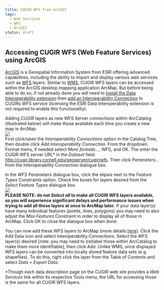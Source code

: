 ```yaml
---
title: CUGIR WFS from ArcGIS
tags:
  - Web Services
  - WFS
  - ArcGIS
status: draft
---
```

## Accessing CUGIR WFS (Web Feature Services) using ArcGIS
[ArcGIS](http://www.esri.com/arcgis/) is a Geospatial Information System from ESRI offering advanced capabilities, including the ability to import and display various web services such as [WFS](wfs.md) layers. Similar to [WMS](wms-arcgis.md), CUGIR WFS layers can be accessed within the ArcGIS desktop mapping application ArcMap. But before being able to do so, if not already done you will need to [install the Data Interoperability extension](http://desktop.arcgis.com/en/arcmap/latest/extensions/data-interoperability/installing-the-data-interoperability-extension.htm) then [add an Interoperability Connection](http://desktop.arcgis.com/en/arcmap/latest/map/working-with-arcmap/creating-an-interoperability-connection.htm) to CUGIRs WFS service (licensing the ESRI Data Interoperability extension is not required to enable this functionality). 

Adding CUGIR layers as new WFS Server connections within ArcCatalog (illustrated below) will make those available each time you create a new map in ArcMap.</br> 
<img align="center" src="images/ArcCatalog10.5_Add_WFS.png"></br>
First click/open the *Interoperability Connections* option in the Catalog Tree, then double click *Add Interoperability Connection*. From the dropdown Format menu, if needed select *More formats...*, WFS, and OK. The enter the CUGIR WFS server URL* in the *Dataset* field: http://cugir.library.cornell.edu/geoserver/cugir/wfs. Then click *Parameters...* from the Interoperability Connection dialogue box. 

In the *WFS Parameters* dialogue box, click the elipsis next to the *Feature Types* Constraints option. Check the boxes for layers desired from the *Select Feature Types*  dialogue box.</br>
<img align="center" src="images/ArcCatalog10.5_Add_WFS_Parameters.png"></br>
__PLEASE NOTE: do not *Select all* to make all CUGIR WFS layers available, as you will experience significant delays and performance issues when trying to add all these layers at once to ArcMap later.__ If your data layer(s) have many individual features (points, lines, polygons) you may need to also adjust the *Max Features* Constraint in order to display all of those in ArcMap. Click OK to close the dialogue box when done.</br>

You can now add these WFS layers to ArcMap (more details [here](http://desktop.arcgis.com/en/arcmap/latest/map/web-maps-and-services/adding-a-wfs-service-to-arcmap.htm)). Click the Add Data icon and select Interoperability Connections. Select the WFS layer(s) desired [note: you may need to (re)label those within ArcCatalog to make them more identifiable], then click Add. Unlike WMS, once displayed WFS layers can be converted into locally stored feature data sets (e.g. shapefiles). To do this, right click the layer from the Table of Contents and select *Data > Export Data*.</br>

*Though each data description page on the CUGIR web site provides a *Web Services* link within its respective Tools menu, the URL for accessing those is the same for all CUGIR WFS layers.
